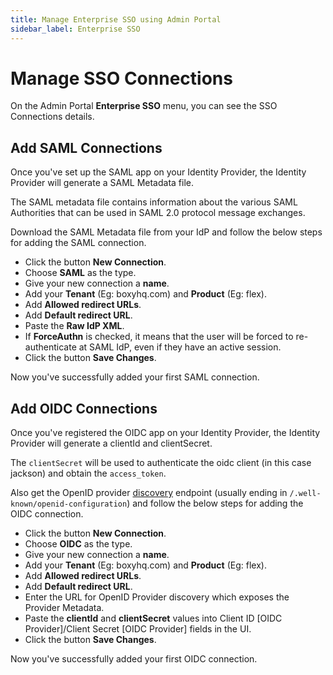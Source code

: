 ```yaml
---
title: Manage Enterprise SSO using Admin Portal
sidebar_label: Enterprise SSO
---
```


# Manage SSO Connections

On the Admin Portal **Enterprise SSO** menu, you can see the SSO Connections details.

## Add SAML Connections

Once you've set up the SAML app on your Identity Provider, the Identity Provider will generate a SAML Metadata file.

The SAML metadata file contains information about the various SAML Authorities that can be used in SAML 2.0 protocol message exchanges.

Download the SAML Metadata file from your IdP and follow the below steps for adding the SAML connection.

- Click the button **New Connection**.
- Choose **SAML** as the type.
- Give your new connection a **name**.
- Add your **Tenant** (Eg: boxyhq.com) and **Product** (Eg: flex).
- Add **Allowed redirect URLs**.
- Add **Default redirect URL**.
- Paste the **Raw IdP XML**.
- If **ForceAuthn** is checked, it means that the user will be forced to re-authenticate at SAML IdP, even if they have an active session.
- Click the button **Save Changes**.

Now you've successfully added your first SAML connection.

## Add OIDC Connections

Once you've registered the OIDC app on your Identity Provider, the Identity Provider will generate a clientId and clientSecret.

The `clientSecret` will be used to authenticate the oidc client (in this case jackson) and obtain the `access_token`.

Also get the OpenID provider [discovery](https://openid.net/specs/openid-connect-discovery-1_0.html#ProviderConfig) endpoint (usually ending in `/.well-known/openid-configuration`) and follow the below steps for adding the OIDC connection.

- Click the button **New Connection**.
- Choose **OIDC** as the type.
- Give your new connection a **name**.
- Add your **Tenant** (Eg: boxyhq.com) and **Product** (Eg: flex).
- Add **Allowed redirect URLs**.
- Add **Default redirect URL**.
- Enter the URL for OpenID Provider discovery which exposes the Provider Metadata.
- Paste the **clientId** and **clientSecret** values into Client ID [OIDC Provider]/Client Secret [OIDC Provider] fields in the UI.
- Click the button **Save Changes**.

Now you've successfully added your first OIDC connection.
